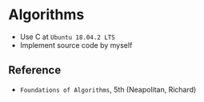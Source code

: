 # Algorithms
* Use C at `Ubuntu 18.04.2 LTS`
* Implement source code by myself

## Reference
* `Foundations of Algorithms`, 5th (Neapolitan, Richard)

